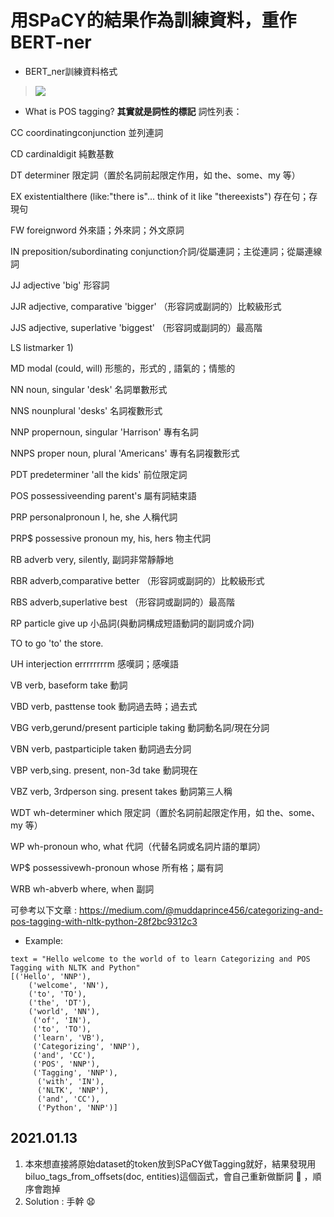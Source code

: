 # 用SPaCY的結果作為訓練資料，重作BERT-ner
* BERT_ner訓練資料格式

>![](https://i.imgur.com/9S0oyWh.png)

* What is POS tagging?
**其實就是詞性的標記**
詞性列表：

CC     coordinatingconjunction 並列連詞

CD     cardinaldigit  純數基數

DT     determiner  限定詞（置於名詞前起限定作用，如 the、some、my 等）

EX     existentialthere (like:"there is"... think of it like "thereexists")   存在句；存現句

FW     foreignword  外來語；外來詞；外文原詞

IN     preposition/subordinating conjunction介詞/從屬連詞；主從連詞；從屬連線詞

JJ     adjective    'big'  形容詞

JJR    adjective, comparative 'bigger' （形容詞或副詞的）比較級形式

JJS    adjective, superlative 'biggest'  （形容詞或副詞的）最高階

LS     listmarker  1)

MD     modal (could, will) 形態的，形式的 , 語氣的；情態的

NN     noun, singular 'desk' 名詞單數形式

NNS    nounplural  'desks'  名詞複數形式

NNP    propernoun, singular     'Harrison' 專有名詞

NNPS  proper noun, plural 'Americans'  專有名詞複數形式

PDT    predeterminer      'all the kids'  前位限定詞

POS    possessiveending  parent's   屬有詞結束語

PRP    personalpronoun   I, he, she  人稱代詞

PRP$  possessive pronoun my, his, hers  物主代詞

RB     adverb very, silently, 副詞非常靜靜地

RBR    adverb,comparative better   （形容詞或副詞的）比較級形式

RBS    adverb,superlative best    （形容詞或副詞的）最高階

RP     particle     give up 小品詞(與動詞構成短語動詞的副詞或介詞)

TO     to    go 'to' the store.

UH     interjection errrrrrrrm  感嘆詞；感嘆語

VB     verb, baseform    take   動詞

VBD    verb, pasttense   took   動詞過去時；過去式

VBG    verb,gerund/present participle taking 動詞動名詞/現在分詞

VBN    verb, pastparticiple     taken 動詞過去分詞

VBP    verb,sing. present, non-3d     take 動詞現在

VBZ    verb, 3rdperson sing. present  takes   動詞第三人稱

WDT    wh-determiner      which 限定詞（置於名詞前起限定作用，如 the、some、my 等）

WP     wh-pronoun   who, what 代詞（代替名詞或名詞片語的單詞）

WP$    possessivewh-pronoun     whose  所有格；屬有詞

WRB    wh-abverb    where, when 副詞

可參考以下文章 : https://medium.com/@muddaprince456/categorizing-and-pos-tagging-with-nltk-python-28f2bc9312c3

* Example:
```
text = "Hello welcome to the world of to learn Categorizing and POS Tagging with NLTK and Python"
[('Hello', 'NNP'), 
	('welcome', 'NN'), 
	('to', 'TO'), 
	('the', 'DT'), 
	('world', 'NN'),
	 ('of', 'IN'), 
	 ('to', 'TO'), 
	 ('learn', 'VB'), 
	 ('Categorizing', 'NNP'), 
	 ('and', 'CC'), 
	 ('POS', 'NNP'), 
	 ('Tagging', 'NNP'),
	  ('with', 'IN'), 
	  ('NLTK', 'NNP'), 
	  ('and', 'CC'), 
	  ('Python', 'NNP')]
```
2021.01.13
---
1. 本來想直接將原始dataset的token放到SPaCY做Tagging就好，結果發現用biluo_tags_from_offsets(doc, entities)這個函式，會自己重新做斷詞 :exploding_head: ，順序會跑掉
2. Solution : 手幹 :anguished: 

